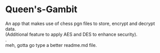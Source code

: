 # Queen's-Gambit
An app that makes use of chess pgn files to store, encrypt and decrypt data.<br>
(Additional feature to apply AES and DES to enhance security).
<br>.<br>
meh, gotta go type a better readme.md file.
